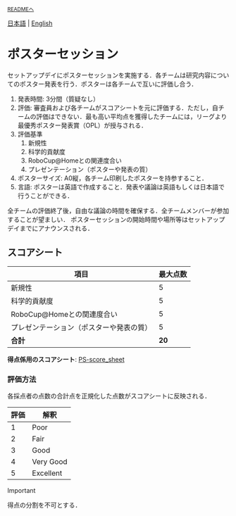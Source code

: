 <sub>[READMEへ](../../README.md)</sub>

[日本語](./ps_ja.md) | [English](./ps_en.md)

# ポスターセッション

セットアップデイにポスターセッションを実施する．各チームは研究内容についてのポスター発表を行う．ポスターは各チームで互いに評価し合う．

1. 発表時間: 3分間（質疑なし）
2. 評価: 審査員および各チームがスコアシートを元に評価する．ただし，自チームの評価はできない．最も高い平均点を獲得したチームには，リーグより最優秀ポスター発表賞（OPL）が授与される．
3. 評価基準
   1. 新規性
   2. 科学的貢献度
   3. RoboCup@Homeとの関連度合い
   4. プレゼンテーション（ポスターや発表の質）
4. ポスターサイズ: A0縦，各チーム印刷したポスターを持参すること．
5. 言語: ポスターは英語で作成すること．発表や議論は英語もしくは日本語で行うことができる．

全チームの評価終了後，自由な議論の時間を確保する．全チームメンバーが参加することが望ましい．
ポスターセッションの開始時間や場所等はセットアップデイまでにアナウンスされる．

## スコアシート

|項目|最大点数|
|---|-------|
| 新規性 | 5 |
| 科学的貢献度 | 5 |
| RoboCup@Homeとの関連度合い | 5 |
| プレゼンテーション（ポスターや発表の質） | 5 |
| **合計** | **20** |

**得点係用のスコアシート**: [PS-score_sheet](./doc/RCJ2024_OPL_PS-score_sheet.pdf)

### 評価方法
各採点者の点数の合計点を正規化した点数がスコアシートに反映される．

| 評価 | 解釈 |
|---|---|
| 1 | Poor |
| 2 | Fair |
| 3 | Good |
| 4 | Very Good |
| 5 | Excellent |

> [!IMPORTANT]  
> 得点の分割を不可とする．


